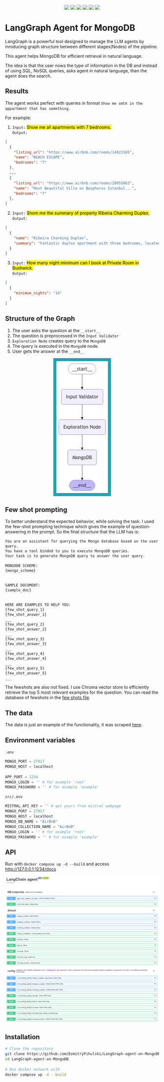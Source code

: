 <p align="center">
	<img src="https://img.shields.io/badge/python-3670A0?style=for-the-badge&logo=python&logoColor=ffdd54"/>
    <img src="https://img.shields.io/badge/langchain-1C3C3C?style=for-the-badge&logo=langchain&logoColor=white"/>
  <img src="https://img.shields.io/badge/langgraph-1C3C3C?style=for-the-badge&logo=langchain&logoColor=white"/>
	<img src="https://img.shields.io/badge/fastapi-109989?style=for-the-badge&logo=FASTAPI&logoColor=white"/>
  <img src="https://img.shields.io/badge/MongoDB-4EA94B?style=for-the-badge&logo=mongodb&logoColor=white"/>
  <img src="https://img.shields.io/badge/Docker-2CA5E0?style=for-the-badge&logo=docker&logoColor=white"/>
</p>

# LangGraph Agent for MongoDB

LangGraph is a powerful tool designed to manage the LLM agents by inroducing graph structure between different stages(Nodes) of the pipeline.

This agent helps MongoDB for efficient retrieval in natural language.

The idea is that the user nows the type of information in the DB and instead of using SQL, NoSQL queries, asks agent in natural language, than the agent does the search.

## Results

The agent works perfect with queries in format `Show me smth in the appartment that has something.`

For example:

1. `Input:` <mark>Show me all apartments with 7 bedrooms.</mark> <br>
   `Output:`

```json
[
  {
    "listing_url": "https://www.airbnb.com/rooms/14921505",
    "name": "BEACH ESCAPE",
    "bedrooms": "7"
  },
  ...
  {
    "listing_url": "https://www.airbnb.com/rooms/20955863",
    "name": "Most Beautiful Villa on Bosphorus Istanbul...",
    "bedrooms": "7"
  },
]
```

2. `Input:` <mark>Shom me the summary of property Ribeira Charming Duplex.</mark> <br>
   `Output:`

```json
[
  {
    "name": "Ribeira Charming Duplex",
    "summary": "Fantastic duplex apartment with three bedrooms, located in the historic area of Porto, Ribeira (Cube) - UNESCO World Heritage Site. Centenary building fully rehabilitated, without losing their original character."
  }
]
```

3. `Input:` <mark>How many night minimum can I book at Private Room in Bushwick.</mark> <br>
   `Output:`

```json
[
  {
    "minimum_nights": "14"
  }
]
```

## Structure of the Graph

1. The user asks the question at the `__start__`
2. The question is preprocessed in the `Input Validator`
3. `Exploration Node` creates query to the `MongoDB`
4. The query is executed in the `MongoDB` node.
5. User gets the answer at the `__end__`

<p align="center">
  <img src="data/structure.jpeg" alt="Structure" style="border: 10px solid #22a2b6;">
</p>

## Few shot prompting

To better understand the expected behavior, while solving the task. I used the few-shot prompting technique which gives the example of question-answering in the prompt. So the final structure that the LLM has is:

```text
You are an assistant for querying the Mongo database based on the user query.
You have a tool binded to you to execute MongoDB queries.
Your task is to generate MongoDB query to answer the user query.

MONGODB SCHEME:
{mongo_scheme}


SAMPLE DOCUMENT:
{sample_doc}


HERE ARE EXAMPLES TO HELP YOU:
{few_shot_query_1}
{few_shot_answer_1}
___
{few_shot_query_2}
{few_shot_answer_2}
___
{few_shot_query_3}
{few_shot_answer_3}
___
{few_shot_query_4}
{few_shot_answer_4}
___
{few_shot_query_5}
{few_shot_answer_5}
___
```

The fewshots are also not fixed. I use Chroma vector store to efficiently retrieve the top 5 most relevant examples for the question. You can read the database of fewshots in the [few shots file](/src/vector_store/few_shots.py).

## The data

The data is just an example of the functionality, it was scraped [here](https://raw.githubusercontent.com/neelabalan/mongodb-sample-dataset/refs/heads/main/sample_airbnb/listingsAndReviews.json).

## Environment variables

`.env`

```python
MONGO_PORT = 27017
MONGO_HOST = localhost

APP_PORT = 1234
MONGO_LOGIN = '' # for example 'root'
MONGO_PASSWORD = '' # for example 'example'
```

`src/.env`

```python
MISTRAL_API_KEY = '' # get yours from mistral webpage
MONGO_PORT = 27017
MONGO_HOST = localhost
MONGO_DB_NAME = "AirBnB"
MONGO_COLLECTION_NAME = "AirBnB"
MONGO_LOGIN = '' # for example 'root'
MONGO_PASSWORD = '' # for example 'example'
```

## API

Run with `docker compose up -d --build` and access http://127.0.0.1:1234/docs

![](data/image.png)

## Installation

```bash
# Clone the repository
git clone https://github.com/DzmitryPihulski/LangGraph-agent-on-MongoDB
cd LangGraph-agent-on-MongoDB

# Run docker network with
docker compose up -d --build
```
